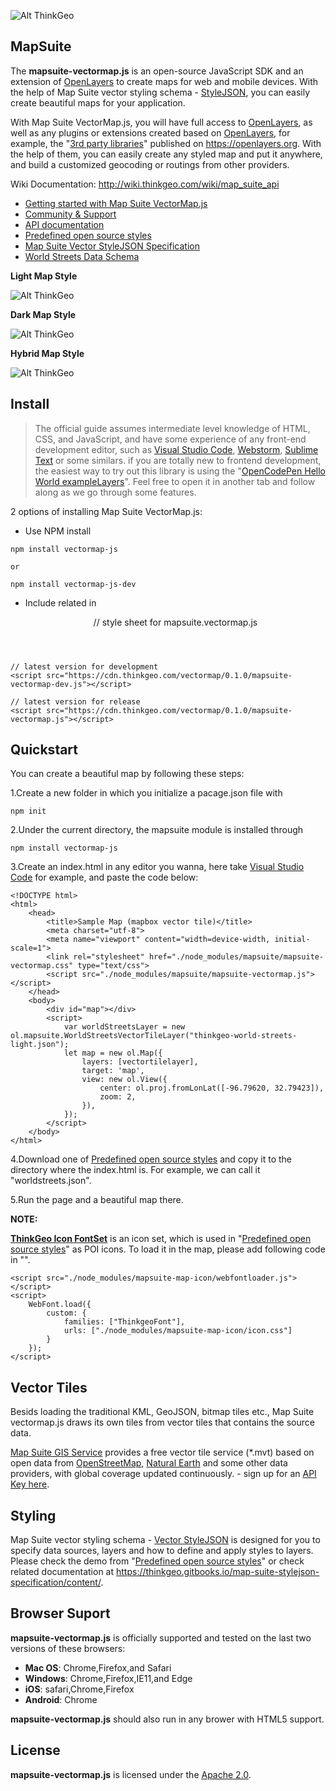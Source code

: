 
![Alt ThinkGeo](https://thinkgeo.com/thinkgeo.png)

## MapSuite

The __mapsuite-vectormap.js__ is an open-source JavaScript SDK and an extension of [OpenLayers](https://openlayers.org/ "OpenLayers") to create maps for web and mobile devices. With the help of Map Suite vector styling schema - [StyleJSON](https://thinkgeo.gitbooks.io/map-suite-stylejson-specification/content/), you can easily create beautiful maps for your application.

With Map Suite VectorMap.js, you will have full access to [OpenLayers](https://openlayers.org/ "OpenLayers"), as well as any plugins or extensions created based on [OpenLayers](https://openlayers.org/ "OpenLayers"), for example, the "[3rd party libraries](http://openlayers.org/3rd-party/)" published on https://openlayers.org. With the help of them, you can easily create any styled map and put it anywhere, and build a customized geocoding or routings from other providers.

Wiki Documentation: http://wiki.thinkgeo.com/wiki/map_suite_api

* [Getting started with Map Suite VectorMap.js]()
* [Community & Support]()
* [API documentation]()
* [Predefined open source styles]()
* [Map Suite Vector StyleJSON Specification]()
* [World Streets Data Schema]()

__Light Map Style__

![Alt ThinkGeo](https://thinkgeo.com/image/gallery/LightMap.png)

__Dark Map Style__

![Alt ThinkGeo](https://thinkgeo.com/image/gallery/DarkMap.png)

__Hybrid Map Style__

![Alt ThinkGeo](https://thinkgeo.com/image/gallery/HybridMap.png)

## Install

> The official guide assumes intermediate level knowledge of HTML, CSS, and JavaScript, and have some experience of any front-end development editor, such as [Visual Studio Code](https://code.visualstudio.com/), [Webstorm](https://www.jetbrains.com/webstorm/), [Sublime Text](https://www.sublimetext.com/) or some similars. if you are totally new to frontend development, the easiest way to try out this library is using the "[OpenCodePen Hello World exampleLayers]()". Feel free to open it in another tab and follow along as we go through some features.

2 options of installing Map Suite VectorMap.js:
   * Use NPM install 

    npm install vectormap-js
	
	or 
	
    npm install vectormap-js-dev

   * Include related in <header>

        // style sheet for mapsuite.vectormap.js
  	<link rel="stylesheet" href="https://cdn.thinkgeo.com/vectormap/0.1.0/mapsuite-vectormap.css"></link>

  	// latest version for development  
  	<script src="https://cdn.thinkgeo.com/vectormap/0.1.0/mapsuite-vectormap-dev.js"></script>

  	// latest version for release
  	<script src="https://cdn.thinkgeo.com/vectormap/0.1.0/mapsuite-vectormap.js"></script>

## Quickstart
You can create a beautiful map by following these steps:

1.Create a new folder in which you initialize a pacage.json file with 

    npm init
2.Under the current directory, the mapsuite module is installed through 

    npm install vectormap-js
3.Create an index.html in any editor you wanna, here take [Visual Studio Code](https://code.visualstudio.com/) for example, and paste the code below:
    
```
<!DOCTYPE html>
<html>
    <head>
        <title>Sample Map (mapbox vector tile)</title>
        <meta charset="utf-8">
        <meta name="viewport" content="width=device-width, initial-scale=1">
        <link rel="stylesheet" href="./node_modules/mapsuite/mapsuite-vectormap.css" type="text/css">
        <script src="./node_modules/mapsuite/mapsuite-vectormap.js"></script>
    </head>
    <body>
        <div id="map"></div>
        <script>
            var worldStreetsLayer = new ol.mapsuite.WorldStreetsVectorTileLayer("thinkgeo-world-streets-light.json");
            let map = new ol.Map({
                layers: [vectortilelayer],
                target: 'map',
                view: new ol.View({
                    center: ol.proj.fromLonLat([-96.79620, 32.79423]),
                    zoom: 2,
                }),
            });
        </script>
    </body>
</html>
```

4.Download one of [Predefined open source styles]() and copy it to the directory where the index.html is. For example, we can call it "worldstreets.json".

5.Run the page and a beautiful map there.

__NOTE:__ 

__[ThinkGeo Icon FontSet](http://maptest.thinkgeo.com/maps/icon-editor/index.html)__ is an icon set, which is used in "[Predefined open source styles]()" as POI icons. To load it in the map, please add following code in "<Head>".

```
<script src="./node_modules/mapsuite-map-icon/webfontloader.js"></script>
<script>
    WebFont.load({
        custom: {
            families: ["ThinkgeoFont"],
            urls: ["./node_modules/mapsuite-map-icon/icon.css"]
        }
    });
</script>
```

## Vector Tiles

Besids loading the traditional KML, GeoJSON, bitmap tiles etc., Map Suite vectormap.js draws its own tiles from vector tiles that contains the source data. 

[Map Suite GIS Service](https://thinkgeo.com/gisserver) provides a free vector tile service (*.mvt) based on open data from [OpenStreetMap](https://openstreetmap.org/), [Natural Earth](http://www.naturalearthdata.com/) and some other data providers, with global  coverage updated continuously. - sign up for an [API Key here](https://gisserverbeta.thinkgeo.com/).

## Styling

Map Suite vector styling schema - [Vector StyleJSON](https://thinkgeo.gitbooks.io/map-suite-stylejson-specification/content/) is designed for you to specify data sources, layers and how to define and apply styles to layers. Please check the demo from "[Predefined open source styles]()" or check related documentation at https://thinkgeo.gitbooks.io/map-suite-stylejson-specification/content/. 


## Browser Suport
__mapsuite-vectormap.js__ is officially supported and tested on the last two versions of these browsers:

* __Mac OS__: Chrome,Firefox,and Safari
* __Windows__: Chrome,Firefox,IE11,and Edge
* __iOS__: safari,Chrome,Firefox
* __Android__: Chrome

__mapsuite-vectormap.js__ should also run in any brower with HTML5 support.

## License
__mapsuite-vectormap.js__ is licensed under the [Apache 2.0](https://github.com/ThinkGeo/MapSuiteGisEditor/blob/master/LICENSE). 

